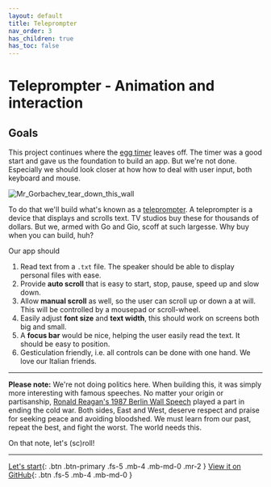 ```yaml
---
layout: default
title: Teleprompter
nav_order: 3
has_children: true
has_toc: false
---
```


# Teleprompter - Animation and interaction

## Goals

This project continues where the [egg timer](../egg_timer/) leaves off. The timer was a good start and gave us the foundation to build an app. But we're not done. Especially we should look closer at how how to deal with user input, both keyboard and mouse.

![Mr_Gorbachev_tear_down_this_wall](teleprompter_Mr_Gorbachev.gif)

To do that we'll build what's known as a [teleprompter](https://en.wikipedia.org/wiki/Teleprompter). A teleprompter is a device that displays and scrolls text. TV studios buy these for thousands of dollars. But we, armed with Go and Gio, scoff at such largesse. Why buy when you can build, huh? 

Our app should

1. Read text from a `.txt` file. The speaker should be able to display personal files with ease.
1. Provide **auto scroll** that is easy to start, stop, pause, speed up and slow down. 
1. Allow **manual scroll** as well, so the user can scroll up or down a at will. This will be controlled by a mousepad or scroll-wheel.
1. Easily adjust **font size** and **text width**, this should work on screens both big and small.
1. A **focus bar** would be nice, helping the user easily read the text. It should be easy to position. 
1. Gesticulation friendly, i.e. all controls can be done with one hand. We love our Italian friends. 


---

**Please note:**
We're not doing politics here. When building this, it was simply more interesting with famous speeches. No matter your origin or partisanship, [Ronald Reagan's 1987 Berlin Wall Speech](https://www.nytimes.com/video/world/europe/100000006815729/reagan-berlin-wall.html) played a part in ending the cold war. Both sides, East and West, deserve respect and praise for seeking peace and avoiding bloodshed. We must learn from our past, repeat the best, and fight the worst. The world needs this.


On that note, let's (sc)roll!

---

[Let's start](01_setup.md){: .btn .btn-primary .fs-5 .mb-4 .mb-md-0 .mr-2 }
[View it on GitHub](https://github.com/jonegil/gui-with-gio/tree/main/teleprompter){: .btn .fs-5 .mb-4 .mb-md-0 }

